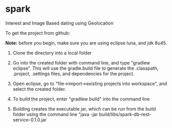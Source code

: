 # spark
Interest and Image Based dating using Geolocation


To get the project from github:

**Note:** before you begin, make sure you are using eclipse luna, and jdk 8u45.

1) Clone the directory into a local folder



2) Go into the created folder with command line, and type "gradlew eclipse". This will use the gradle.build file to generate the .classpath, .project, .settings files, and dependencies for the project.


3) Open eclipse, go to "file->import->existing projects into workspace", and select the created folder.

4) To build the project, enter "gradlew build" into the command line


5) Building creates the executable jar, which can be run from the build folder using the command line "java -jar build/libs/spark-db-rest-service-0.1.0.jar
